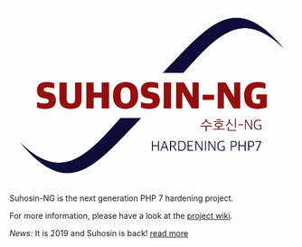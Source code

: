 ![suhosin-ng logo](https://github.com/sektioneins/suhosin-ng/blob/master/logo/suhosin-ng-logo.svg)

Suhosin-NG is the next generation PHP 7 hardening project.

For more information, please have a look at the [project wiki](https://github.com/sektioneins/suhosin-ng/wiki).

*News:* It is 2019 and Suhosin is back! [read more](https://github.com/sektioneins/suhosin-ng/wiki/News)
